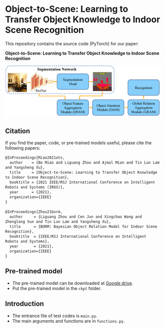 # Object-to-Scene: Learning to Transfer Object Knowledge to Indoor Scene Recognition

This repository contains the source code (PyTorch) for our paper:

**Object-to-Scene: Learning to Transfer Object Knowledge to Indoor Scene Recognition**

![Figure](figures/Framework.png)


## Citation
If you find the paper, code, or pre-trained models useful, please cite the following papers:

```
@InProceedings{Miao2021ots,
  author    = {Bo Miao and Liguang Zhou and Ajmal Mian and Tin Lun Lam and Yangsheng Xu},
  title     = {Object-to-Scene: Learning to Transfer Object Knowledge to Indoor Scene Recognition},
  booktitle = {2021 IEEE/RSJ International Conference on Intelligent Robots and Systems (IROS)},
  year      = {2021},
  organization={IEEE}
}

@InProceedings{Zhou21borm,
  author     = {Liguang Zhou and Cen Jun and Xingchao Wang and Zhenglong Sun and Tin Lun Lam and Yangsheng Xu},
  title      = {BORM: Bayesian Object Relation Model for Indoor Scene Recognition},
  booktitle  = {IEEE/RSJ International Conference on Intelligent Robots and Systems},
  year       = {2021},
  organization={IEEE}
}
```

## Pre-trained model
- The pre-trained model can be downloaded at [Google drive](https://drive.google.com/drive/folders/1WSJUyBDjm2K23dLylDoAhnJdNvqi6c-U?usp=sharing). 
- Put the pre-trained model in the `ckpt` folder.


## Introduction
- The entrance file of test codes is `main.py`.
- The main arguments and functions are in `functions.py`.






